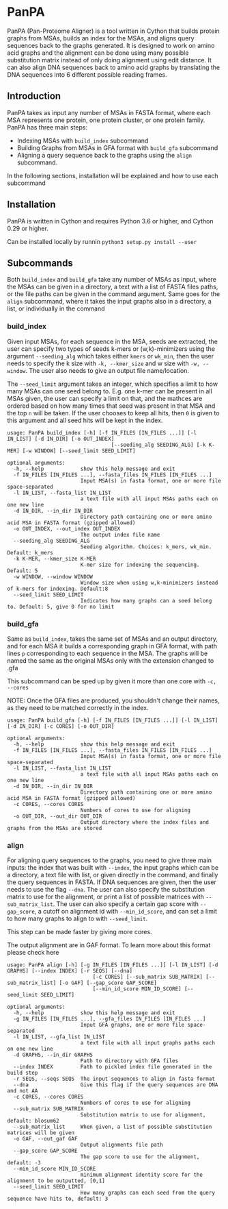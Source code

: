# PanPA

PanPA (Pan-Proteome Aligner) is a tool written in Cython that builds protein graphs from MSAs, builds an index for the MSAs, and aligns query sequences back to the graphs generated. It is designed to work on amino acid graphs and the alignment can be done using many possible substitution matrix instead of only doing alignment using edit distance. It can also align DNA sequences back to amino acid graphs by translating the DNA sequences into 6 different possible reading frames.

## Introduction
PanPA takes as input any number of MSAs in FASTA format, where each MSA represents one protein, one protein cluster, or one protein family. PanPA has three main steps:

* Indexing MSAs with `build_index` subcommand
* Building Graphs from MSAs in GFA format with `build_gfa` subcommand
* Aligning a query sequence back to the graphs using the `align` subcommand.

In the following sections, installation will be explained and how to use each subcommand

## Installation
PanPA is written in Cython and requires Python 3.6 or higher, and Cython 0.29 or higher.

Can be installed locally by runnin `python3 setup.py install --user`

## Subcommands
Both `build_index` and `build_gfa` take any number of MSAs as input, where the MSAs can be given in a directory, a text
with a list of FASTA files paths, or the file paths can be given in the command argument. Same
goes for the `align` subcommand, where it takes the input graphs also in a directory, a list, or individually in the command


### build_index
Given input MSAs, for each sequence in the MSA, seeds are extracted, the user can specify two types of seeds
k-mers or (w,k)-minimizers using the argument `--seeding_alg` which takes either `kmers` or `wk_min`, then
the user needs to specify the k size with `-k, --kmer_size` and w size with `-w, --window`.
The user also needs to give an output file name/location.

The `--seed_limit` argument takes an integer, which specifies a limit to how many MSAs can one seed belong to.
E.g. one k-mer can be present in all MSAs given, the user can specify a limit on that, and the mathces are ordered
based on how many times that seed was present in that MSA and the top `n` will be taken. If the user chooses to keep
all hits, then `0` is given to this argument and all seed hits will be kept in the index.
```
usage: PanPA build_index [-h] [-f IN_FILES [IN_FILES ...]] [-l IN_LIST] [-d IN_DIR] [-o OUT_INDEX]
                                  [--seeding_alg SEEDING_ALG] [-k K-MER] [-w WINDOW] [--seed_limit SEED_LIMIT]

optional arguments:
  -h, --help            show this help message and exit
  -f IN_FILES [IN_FILES ...], --fasta_files IN_FILES [IN_FILES ...]
                        Input MSA(s) in fasta format, one or more file space-separated
  -l IN_LIST, --fasta_list IN_LIST
                        a text file with all input MSAs paths each on one new line
  -d IN_DIR, --in_dir IN_DIR
                        Directory path containing one or more amino acid MSA in FASTA format (gzipped allowed)
  -o OUT_INDEX, --out_index OUT_INDEX
                        The output index file name
  --seeding_alg SEEDING_ALG
                        Seeding algorithm. Choices: k_mers, wk_min. Default: k_mers
  -k K-MER, --kmer_size K-MER
                        K-mer size for indexing the sequencing. Default: 5
  -w WINDOW, --window WINDOW
                        Window size when using w,k-minimizers instead of k-mers for indexing. Default:8
  --seed_limit SEED_LIMIT
                        Indicates how many graphs can a seed belong to. Default: 5, give 0 for no limit

```

### build_gfa
Same as `build_index`, takes the same set of MSAs and an output directory, and for each MSA it builds a corresponding
graph in GFA format, with path lines `p` corresponding to each sequence in the MSA. The 
graphs will be named the same as the original MSAs only with the extension changed to .gfa

This subcommand can be sped up by given it more than one core with `-c, --cores`

NOTE: Once the GFA files are produced, you shouldn't change their names, as they need to be matched correctly
in the index.

```
usage: PanPA build_gfa [-h] [-f IN_FILES [IN_FILES ...]] [-l IN_LIST] [-d IN_DIR] [-c CORES] [-o OUT_DIR]

optional arguments:
  -h, --help            show this help message and exit
  -f IN_FILES [IN_FILES ...], --fasta_files IN_FILES [IN_FILES ...]
                        Input MSA(s) in fasta format, one or more file space-separated
  -l IN_LIST, --fasta_list IN_LIST
                        a text file with all input MSAs paths each on one new line
  -d IN_DIR, --in_dir IN_DIR
                        Directory path containing one or more amino acid MSA in FASTA format (gzipped allowed)
  -c CORES, --cores CORES
                        Numbers of cores to use for aligning
  -o OUT_DIR, --out_dir OUT_DIR
                        Output directory where the index files and graphs from the MSAs are stored
```


### align
For aligning query sequences to the graphs, you need to give three main inputs:
the index that was built with `--index`, the input graphs which can be a directory, a text file with list, or
given directly in the command, and finally the query sequences in FASTA. If DNA sequences
are given, then the user needs to use the flag `--dna`. The user can also
specify the substitution matrix to use for the alignment, or print a list of possible matrices with
`--sub_matrix_list`. The user can also specify a certain gap score with `--gap_score`, a cutoff on alignment id with
`--min_id_score`, and can set a limit to how many graphs to align to with `--seed_limit`.

This step can be made faster by giving more cores.

The output alignment are in GAF format. To learn more about this format please check here
```
usage: PanPA align [-h] [-g IN_FILES [IN_FILES ...]] [-l IN_LIST] [-d GRAPHS] [--index INDEX] [-r SEQS] [--dna]
                            [-c CORES] [--sub_matrix SUB_MATRIX] [--sub_matrix_list] [-o GAF] [--gap_score GAP_SCORE]
                            [--min_id_score MIN_ID_SCORE] [--seed_limit SEED_LIMIT]

optional arguments:
  -h, --help            show this help message and exit
  -g IN_FILES [IN_FILES ...], --gfa_files IN_FILES [IN_FILES ...]
                        Input GFA graphs, one or more file space-separated
  -l IN_LIST, --gfa_list IN_LIST
                        a text file with all input graphs paths each on one new line
  -d GRAPHS, --in_dir GRAPHS
                        Path to directory with GFA files
  --index INDEX         Path to pickled index file generated in the build step
  -r SEQS, --seqs SEQS  The input sequences to align in fasta format
  --dna                 Give this flag if the query sequences are DNA and not AA
  -c CORES, --cores CORES
                        Numbers of cores to use for aligning
  --sub_matrix SUB_MATRIX
                        Substitution matrix to use for alignment, default: blosum62
  --sub_matrix_list     When given, a list of possible substitution matrices will be given
  -o GAF, --out_gaf GAF
                        Output alignments file path
  --gap_score GAP_SCORE
                        The gap score to use for the alignment, default: -3
  --min_id_score MIN_ID_SCORE
                        minimum alignment identity score for the alignment to be outputted, [0,1]
  --seed_limit SEED_LIMIT
                        How many graphs can each seed from the query sequence have hits to, default: 3

```